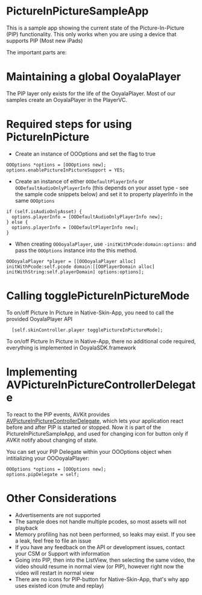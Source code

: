 # PictureInPictureSampleApp

This is a sample app showing the current state of the Picture-In-Picture (PIP) functionality.
This only works when you are using a device that supports PIP (Most new iPads)

The important parts are:

# Maintaining a global OoyalaPlayer

The PIP layer only exists for the life of the OoyalaPlayer.  Most of our samples create an OoyalaPlayer in the PlayerVC.

# Required steps for using PictureInPicture
* Create an instance of OOOptions and set the flag to true
```
OOOptions *options = [OOOptions new];
options.enablePictureInPictureSupport = YES;
```
* Create an instance of either `OODefaultPlayerInfo` or `OODefaultAudioOnlyPlayerInfo` (this depends on your asset type - see the sample code snippets below) and set it to property playerInfo in the same `OOOptions`
```
if (self.isAudioOnlyAsset) {
  options.playerInfo = [OODefaultAudioOnlyPlayerInfo new];
} else {
  options.playerInfo = [OODefaultPlayerInfo new];
}
```
* When creating `OOOoyalaPlayer`, use `-initWithPcode:domain:options:` and pass the `OOOptions` instance into the this method.
```
OOOoyalaPlayer *player = [[OOOoyalaPlayer alloc] initWithPcode:self.pcode domain:[[OOPlayerDomain alloc] initWithString:self.playerDomain] options:options];
```


# Calling togglePictureInPictureMode

To on/off Picture In Picture in Native-Skin-App, you need to call the provided OoyalaPlayer API

      [self.skinController.player togglePictureInPictureMode];

To on/off Picture In Picture in Native-App, there no additional code required, everything is implemented in OoyalaSDK.framework


# Implementing AVPictureInPictureControllerDelegate

To react to the PIP events, AVKit provides [AVPictureInPictureControllerDelegate](https://developer.apple.com/reference/avkit/avpictureinpicturecontrollerdelegate), which lets your application react before and after PIP is started or stopped.  Now it is part of the PictureInPictureSampleApp, and used for changing icon for button only if AVKit notify about changing of state.

You can set your PIP Delegate within your OOOptions object when intitializing your OOOoyalaPlayer:

    OOOptions *options = [OOOptions new];
    options.pipDelegate = self;

# Other Considerations
* Advertisements are not supported
* The sample does not handle multiple pcodes, so most assets will not playback
* Memory profiling has not been performed, so leaks may exist.  If you see a leak, feel free to file an issue
* If you have any feedback on the API or development issues, contact your CSM or Support with information
* Going into PIP, then into the ListView, then selecting the same video, the video should resume in normal view (or PIP), however right now the video will restart in normal view
* There are no icons for PIP-button for Native-Skin-App, that's why app uses existed icon (mute and replay) 
